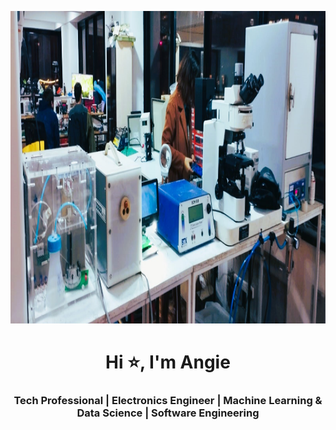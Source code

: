 <p align="center">
  <img src="https://github.com/AngieSiles/AngieSiles/blob/main/img/IMG-20230516-WA0009.jpg" height="500"/>
</p>
<h1 align="center">Hi ⭐, I'm Angie </h1>
<h3 align="center">Tech Professional | Electronics Engineer | Machine Learning & Data Science | Software Engineering </h3>

</p>



